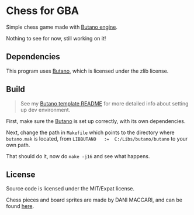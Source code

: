 # Chess for GBA

Simple chess game made with [Butano engine](https://github.com/GValiente/butano).

Nothing to see for now, still working on it!


## Dependencies

This program uses [Butano](https://github.com/GValiente/butano), which is licensed under the zlib license.


## Build

> See my [Butano template README](https://github.com/copyrat90/butano-template/blob/main/README.md) for more detailed info about setting up dev environment.

First, make sure the [Butano](https://github.com/GValiente/butano) is set up correctly, with its own dependencies.

Next, change the path in `Makefile` which points to the directory where `butano.mak` is located,
from `LIBBUTANO   :=  C:/Libs/butano/butano` to your own path.

That should do it, now do `make -j16` and see what happens.


## License

Source code is licensed under the MIT/Expat license.

Chess pieces and board sprites are made by DANI MACCARI, and can be found [here](https://dani-maccari.itch.io/pixel-chess).
